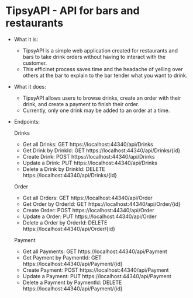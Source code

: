 # TipsyAPI - API for bars and restaurants

- What it is:  
    - TipsyAPI is a simple web application created for restaurants and bars to take drink orders without having to interact with the customer.  
    - This efficinet process saves time and the headache of yelling over others at the bar to explain to the bar tender what you want to drink.
- What it does:
    - TipsyAPI allows users to browse drinks, create an order with their drink, and create a payment to finish their order.
    - Currently, only one drink may be added to an order at a time.
- Endpoints:

  Drinks
  - Get all Drinks:  GET https://localhost:44340/api/Drinks
  - Get Drink by DrinkId:  GET https://localhost:44340/api/Drinks/{id}
  - Create Drink:  POST https://localhost:44340/api/Drinks
  - Update a Drink:  PUT https://localhost:44340/api/Drinks
  - Delete a Drink by DrinkId:  DELETE https://localhost:44340/api/Drinks/{id}

  Order
  - Get all Orders:  GET https://localhost:44340/api/Order
  - Get Order by OrderId:  GET https://localhost:44340/api/Order/{id}
  - Create Order:  POST https://localhost:44340/api/Order
  - Update a Order:  PUT https://localhost:44340/api/Order
  - Delete a Order by OrderId:  DELETE https://localhost:44340/api/Order/{id}

  Payment
  - Get all Payments:  GET https://localhost:44340/api/Payment
  - Get Payment by PaymentId:  GET https://localhost:44340/api/Payment/{id}
  - Create Payment:  POST https://localhost:44340/api/Payment
  - Update a Payment:  PUT https://localhost:44340/api/Payment
  - Delete a Payment by PaymentId:  DELETE https://localhost:44340/api/Payment/{id}

